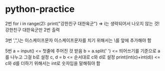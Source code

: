 # python-practice


2번
for i in range(2):
  print("강한친구 대한육군")
=> i는 생략되어서 나오지 않는 것! 강한친구 대한육군만 2번 출력
    
3번
',",\는 이스케이프문자
이스케이프문자를 치기 위해서는 \를 앞에 추가해야 함
   
5번
a = input()  <= 첫줄에 주어진 것 받음
b = a.split(' ') <= 띄어쓰기를 기준으로 a를 나누고 그걸 b로 설정
c, d = b <= 순서대로 c와 d로 설정
print(int(c)+int(d)) <= c와 d를 더하기 위해서는 int로 숫자임을 말해줘야 함
